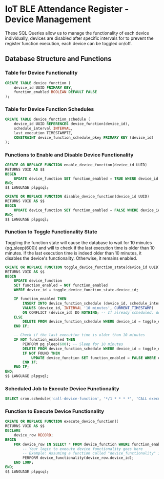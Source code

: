 # IoT BLE Attendance Register - Device Management

These SQL Queries allow us to manage the functionality of each device individually, devices are disabled after specific intervals for to prevent the register function execution, each device can be toggled on/off.

## Database Structure and Functions

### Table for Device Functionality

``` SQL
CREATE TABLE device_function (
    device_id UUID PRIMARY KEY,
    function_enabled BOOLEAN DEFAULT FALSE
);
```

### Table for Device Function Schedules

```SQL
CREATE TABLE device_function_schedule (
    device_id UUID REFERENCES device_function(device_id),
    schedule_interval INTERVAL,
    last_execution TIMESTAMPTZ,
    CONSTRAINT device_function_schedule_pkey PRIMARY KEY (device_id)
);
```

### Functions to Enable and Disable Device Functionality

```SQL
CREATE OR REPLACE FUNCTION enable_device_function(device_id UUID)
RETURNS VOID AS $$
BEGIN
    UPDATE device_function SET function_enabled = TRUE WHERE device_id = enable_device_function.device_id;
END;
$$ LANGUAGE plpgsql;

CREATE OR REPLACE FUNCTION disable_device_function(device_id UUID)
RETURNS VOID AS $$
BEGIN
    UPDATE device_function SET function_enabled = FALSE WHERE device_id = disable_device_function.device_id;
END;
$$ LANGUAGE plpgsql;
```

### Function to Toggle Functionality State

Toggling the function state will cause the database to wait for 10 minutes (pg_sleep(600)) and will to check if the last execution time is older than 10 minutes. If the last execution time is indeed older than 10 minutes, it disables the device's functionality. Otherwise, it remains enabled.

```SQL
CREATE OR REPLACE FUNCTION toggle_device_function_state(device_id UUID)
RETURNS VOID AS $$
BEGIN
    UPDATE device_function
    SET function_enabled = NOT function_enabled
    WHERE device_id = toggle_device_function_state.device_id;

    IF function_enabled THEN
        INSERT INTO device_function_schedule (device_id, schedule_interval, last_execution)
        VALUES (device_id, INTERVAL '10 minutes', CURRENT_TIMESTAMP)
        ON CONFLICT (device_id) DO NOTHING; -- If already scheduled, do nothing
    ELSE
        DELETE FROM device_function_schedule WHERE device_id = toggle_device_function_state.device_id;
    END IF;

    -- Check if the last execution time is older than 10 minutes
    IF NOT function_enabled THEN
        PERFORM pg_sleep(600); -- Sleep for 10 minutes
        DELETE FROM device_function_schedule WHERE device_id = toggle_device_function_state.device_id AND last_execution < CURRENT_TIMESTAMP - INTERVAL '10 minutes';
        IF NOT FOUND THEN
            UPDATE device_function SET function_enabled = FALSE WHERE device_id = toggle_device_function_state.device_id;
        END IF;
    END IF;
END;
$$ LANGUAGE plpgsql;
```

### Scheduled Job to Execute Device Functionality

```SQL
SELECT cron.schedule('call-device-function', '*/1 * * * *', 'CALL execute_device_function()');
```

### Function to Execute Device Functionality

``` SQL
CREATE OR REPLACE FUNCTION execute_device_function()
RETURNS VOID AS $$
DECLARE
    device_row RECORD;
BEGIN
    FOR device_row IN SELECT * FROM device_function WHERE function_enabled = TRUE LOOP
        -- Your logic to execute device functionality goes here
        -- Example: Assuming a function called "device_functionality" is executed
        PERFORM device_functionality(device_row.device_id);
    END LOOP;
END;
$$ LANGUAGE plpgsql;
```
